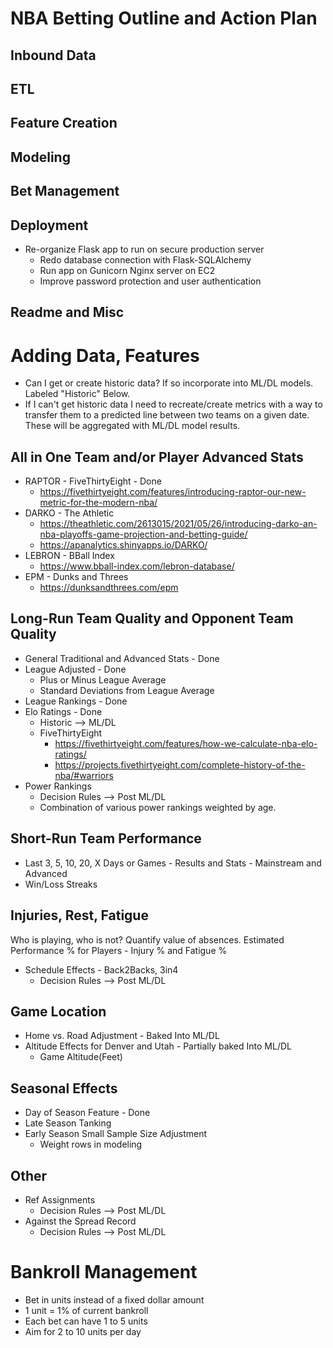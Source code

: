 # NBA Betting Outline and Action Plan

## Inbound Data

## ETL

## Feature Creation

## Modeling

## Bet Management

## Deployment
* Re-organize Flask app to run on secure production server
    * Redo database connection with Flask-SQLAlchemy
    * Run app on Gunicorn Nginx server on EC2
    * Improve password protection and user authentication

## Readme and Misc

# Adding Data, Features
* Can I get or create historic data? If so incorporate into ML/DL models. Labeled "Historic" Below.
* If I can't get historic data I need to recreate/create metrics with a way to transfer them to a predicted line between two teams on a given date. These will be aggregated with ML/DL model results.

## All in One Team and/or Player Advanced Stats
* RAPTOR - FiveThirtyEight - Done
    * https://fivethirtyeight.com/features/introducing-raptor-our-new-metric-for-the-modern-nba/
* DARKO - The Athletic
    * https://theathletic.com/2613015/2021/05/26/introducing-darko-an-nba-playoffs-game-projection-and-betting-guide/
    * https://apanalytics.shinyapps.io/DARKO/
* LEBRON - BBall Index
    * https://www.bball-index.com/lebron-database/
* EPM - Dunks and Threes
    * https://dunksandthrees.com/epm

## Long-Run Team Quality and Opponent Team Quality
* General Traditional and Advanced Stats - Done
* League Adjusted - Done
    * Plus or Minus League Average
    * Standard Deviations from League Average
* League Rankings - Done
* Elo Ratings - Done
    * Historic --> ML/DL
    * FiveThirtyEight
        * https://fivethirtyeight.com/features/how-we-calculate-nba-elo-ratings/
        * https://projects.fivethirtyeight.com/complete-history-of-the-nba/#warriors
* Power Rankings
    * Decision Rules --> Post ML/DL
    * Combination of various power rankings weighted by age.


## Short-Run Team Performance
* Last 3, 5, 10, 20, X Days or Games - Results and Stats - Mainstream and Advanced
* Win/Loss Streaks

## Injuries, Rest, Fatigue
Who is playing, who is not? Quantify value of absences. Estimated Performance % for Players - Injury % and Fatigue %
* Schedule Effects - Back2Backs, 3in4
    * Decision Rules --> Post ML/DL

## Game Location
* Home vs. Road Adjustment - Baked Into ML/DL
* Altitude Effects for Denver and Utah - Partially baked Into ML/DL
    * Game Altitude(Feet) 

## Seasonal Effects
* Day of Season Feature - Done
* Late Season Tanking
* Early Season Small Sample Size Adjustment
    * Weight rows in modeling

## Other
* Ref Assignments
    * Decision Rules --> Post ML/DL
* Against the Spread Record
    * Decision Rules --> Post ML/DL

# Bankroll Management
* Bet in units instead of a fixed dollar amount
* 1 unit = 1% of current bankroll
* Each bet can have 1 to 5 units
* Aim for 2 to 10 units per day
